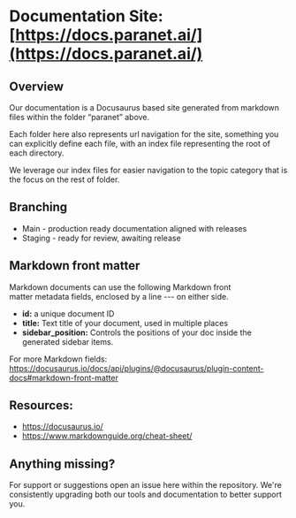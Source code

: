 # Documentation Site: [https://docs.paranet.ai/](https://docs.paranet.ai/)

## Overview

Our documentation is a Docusaurus based site generated from markdown files within the folder “paranet” above.

Each folder here also represents url navigation for the site, something you can explicitly define each file, with an index file representing the root of each directory. 

We leverage our index files for easier navigation to the topic category that is the focus on the rest of folder. 

## Branching

- Main - production ready documentation aligned with releases
- Staging - ready for review, awaiting release

## Markdown front matter

Markdown documents can use the following Markdown front matter metadata fields, enclosed by a line --- on either side.

- **id:** a unique document ID
- **title:** Text title of your document, used in multiple places
- **sidebar_position:** Controls the positions of your doc inside the generated sidebar items.


For more Markdown fields: https://docusaurus.io/docs/api/plugins/@docusaurus/plugin-content-docs#markdown-front-matter

## Resources:
- https://docusaurus.io/
- https://www.markdownguide.org/cheat-sheet/

## Anything missing?

For support or suggestions open an issue here within the repository. We're consistently upgrading both our tools and documentation to better support you.

